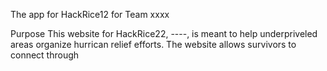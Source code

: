 The app for HackRice12 for Team xxxx

Purpose
This website for HackRice22, ----, is meant to help underpriveled areas
organize hurrican relief efforts. The website allows survivors to connect 
through 